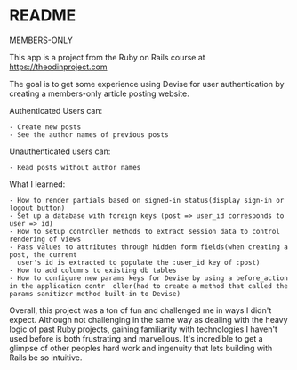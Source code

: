 # README
MEMBERS-ONLY

This app is a project from the Ruby on Rails course at https://theodinproject.com

The goal is to get some experience using Devise for user authentication by
creating a members-only article posting website.

Authenticated Users can:

    - Create new posts
    - See the author names of previous posts

Unauthenticated users can:

    - Read posts without author names

What I learned:

    - How to render partials based on signed-in status(display sign-in or logout button)
    - Set up a database with foreign keys (post => user_id corresponds to user => id)
    - How to setup controller methods to extract session data to control rendering of views
    - Pass values to attributes through hidden form fields(when creating a post, the current
      user's id is extracted to populate the :user_id key of :post)
    - How to add columns to existing db tables
    - How to configure new params keys for Devise by using a before_action in the application contr  oller(had to create a method that called the params sanitizer method built-in to Devise)

Overall, this project was a ton of fun and challenged me in ways I didn't expect. Although not
challenging in the same way as dealing with the heavy logic of past Ruby projects, gaining
familiarity with technologies I haven't used before is both frustrating and marvellous.
It's incredible to get a glimpse of other peoples hard work and ingenuity that lets building
with Rails be so intuitive.
